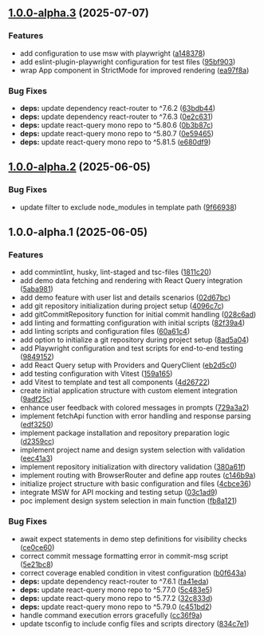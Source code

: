 ## [1.0.0-alpha.3](https://github.com/samuel-gomez/starter-design-system/compare/v1.0.0-alpha.2...v1.0.0-alpha.3) (2025-07-07)

### Features

* add configuration to use msw with playwright ([a148378](https://github.com/samuel-gomez/starter-design-system/commit/a1483786d34bff9067b00f0cbe8ad521c44cc599))
* add eslint-plugin-playwright configuration for test files ([95bf903](https://github.com/samuel-gomez/starter-design-system/commit/95bf903810dcc3ba155616e117e252ad0ab006e8))
* wrap App component in StrictMode for improved rendering ([ea97f8a](https://github.com/samuel-gomez/starter-design-system/commit/ea97f8aec3c983893fc883ae563070648ab62aca))

### Bug Fixes

* **deps:** update dependency react-router to ^7.6.2 ([63bdb44](https://github.com/samuel-gomez/starter-design-system/commit/63bdb44df21601c59cc57a25a3a7e91ed0878856))
* **deps:** update dependency react-router to ^7.6.3 ([0e2c631](https://github.com/samuel-gomez/starter-design-system/commit/0e2c6318183d5f51e365b5f34917f8778cf90767))
* **deps:** update react-query mono repo to ^5.80.6 ([0b3b87c](https://github.com/samuel-gomez/starter-design-system/commit/0b3b87c18e422c5de7f72887048c11658851b3d6))
* **deps:** update react-query mono repo to ^5.80.7 ([0e59465](https://github.com/samuel-gomez/starter-design-system/commit/0e59465014e90adf8b2f55f5db304953345623d8))
* **deps:** update react-query mono repo to ^5.81.5 ([e680df9](https://github.com/samuel-gomez/starter-design-system/commit/e680df98a21b8a9252250c4cbc5c9d9fb76f9b78))

## [1.0.0-alpha.2](https://github.com/samuel-gomez/starter-design-system/compare/v1.0.0-alpha.1...v1.0.0-alpha.2) (2025-06-05)

### Bug Fixes

* update filter to exclude node_modules in template path ([9f66938](https://github.com/samuel-gomez/starter-design-system/commit/9f66938e8086017ae6edeba13586ab32c95e8611))

## 1.0.0-alpha.1 (2025-06-05)

### Features

* add commintlint, husky, lint-staged and tsc-files ([1811c20](https://github.com/samuel-gomez/starter-design-system/commit/1811c204d5267f894b4a9340a11c79aef94de660))
* add demo data fetching and rendering with React Query integration ([5aba981](https://github.com/samuel-gomez/starter-design-system/commit/5aba9814d3b205b0e612bbb7bd31fb81c41d15af))
* add demo feature with user list and details scenarios ([02d67bc](https://github.com/samuel-gomez/starter-design-system/commit/02d67bc97cd1b108658e08618c5310b6e0bb1399))
* add git repository initialization during project setup ([4096c7c](https://github.com/samuel-gomez/starter-design-system/commit/4096c7cba8388a9becaf0e71c9fd89f193046cfb))
* add gitCommitRepository function for initial commit handling ([028c6ad](https://github.com/samuel-gomez/starter-design-system/commit/028c6ade53494e97580382b3618fa71208bd18f1))
* add linting and formatting configuration with initial scripts ([82f39a4](https://github.com/samuel-gomez/starter-design-system/commit/82f39a4bc00f2482b98e12c10b14b4606f9f454d))
* add linting scripts and configuration files ([60a61c4](https://github.com/samuel-gomez/starter-design-system/commit/60a61c413eb89b92341724cd336ae62af54fb5a1))
* add option to initialize a git repository during project setup ([8ad5a04](https://github.com/samuel-gomez/starter-design-system/commit/8ad5a04d8cb87f755398cd0aaf2ad07b6a413660))
* add Playwright configuration and test scripts for end-to-end testing ([9849152](https://github.com/samuel-gomez/starter-design-system/commit/984915278a1804eb9091fe43bdb1ce3acddb6ca9))
* add React Query setup with Providers and QueryClient ([eb2d5c0](https://github.com/samuel-gomez/starter-design-system/commit/eb2d5c0fbfcda1b46336180bc5195d4101874a2d))
* add testing configuration with Vitest ([159a165](https://github.com/samuel-gomez/starter-design-system/commit/159a165019a443d17514f05891aa55c641a5486d))
* add Vitest to template and test all components ([4d26722](https://github.com/samuel-gomez/starter-design-system/commit/4d26722c2cffa9e664ecb8c8402353ce04cb8c7c))
* create initial application structure with custom element integration ([9adf25c](https://github.com/samuel-gomez/starter-design-system/commit/9adf25c0cdf1163a7543cd9dda212df8a204e681))
* enhance user feedback with colored messages in prompts ([729a3a2](https://github.com/samuel-gomez/starter-design-system/commit/729a3a222f08137fbeccc37ed3dfcfc3255eb725))
* implement fetchApi function with error handling and response parsing ([edf3250](https://github.com/samuel-gomez/starter-design-system/commit/edf325080f9e0068ce9e0f2938bf2fa4a235117f))
* implement package installation and repository preparation logic ([d2359cc](https://github.com/samuel-gomez/starter-design-system/commit/d2359ccc98a44d1d7c5a063a97bb3a1460faaec4))
* implement project name and design system selection with validation ([eec41a3](https://github.com/samuel-gomez/starter-design-system/commit/eec41a394c88f956012a5718749b5fbc89c18807))
* implement repository initialization with directory validation ([380a61f](https://github.com/samuel-gomez/starter-design-system/commit/380a61fdba2eb6081b5b17ad5ed2c518f6faf98d))
* implement routing with BrowserRouter and define app routes ([c146b9a](https://github.com/samuel-gomez/starter-design-system/commit/c146b9a226d5e8fc457eeec696193df0a38306dc))
* initialize project structure with basic configuration and files ([4cbce36](https://github.com/samuel-gomez/starter-design-system/commit/4cbce3631f030a34108f817765d49de8dfef320f))
* integrate MSW for API mocking and testing setup ([03c1ad9](https://github.com/samuel-gomez/starter-design-system/commit/03c1ad92ff7ceedf7f378b5a52a9ad50085a5eaa))
* poc implement design system selection in main function ([fb8a121](https://github.com/samuel-gomez/starter-design-system/commit/fb8a1213ac828e1debc111c6eed4582c20c40d48))

### Bug Fixes

* await expect statements in demo step definitions for visibility checks ([ce0ce60](https://github.com/samuel-gomez/starter-design-system/commit/ce0ce60a85e92803d9dd44f707ad30e1dd79386f))
* correct commit message formatting error in commit-msg script ([5e21bc8](https://github.com/samuel-gomez/starter-design-system/commit/5e21bc8437d36bc5518273cae7b7881e20525c06))
* correct coverage enabled condition in vitest configuration ([b0f643a](https://github.com/samuel-gomez/starter-design-system/commit/b0f643a2bdd99621b586dcdd098e0dcf4acd3461))
* **deps:** update dependency react-router to ^7.6.1 ([fa41eda](https://github.com/samuel-gomez/starter-design-system/commit/fa41edabbf62a7d300fbbf1fa6e53c5cf835d0fa))
* **deps:** update react-query mono repo to ^5.77.0 ([5c483e5](https://github.com/samuel-gomez/starter-design-system/commit/5c483e58374bdf303dc958dcc0a0d07d5316de64))
* **deps:** update react-query mono repo to ^5.77.2 ([32c833d](https://github.com/samuel-gomez/starter-design-system/commit/32c833d494745e06500acf5c27cb1f227ccfc494))
* **deps:** update react-query mono repo to ^5.79.0 ([c451bd2](https://github.com/samuel-gomez/starter-design-system/commit/c451bd2dd9905c666f3ac6c8f4671a8fe4f0f413))
* handle command execution errors gracefully ([cc36f9a](https://github.com/samuel-gomez/starter-design-system/commit/cc36f9ae931fb6373950bd965f3caf2c5def000e))
* update tsconfig to include config files and scripts directory ([834c7e1](https://github.com/samuel-gomez/starter-design-system/commit/834c7e1a58030e42d671a6147f8f60a025fd0104))
